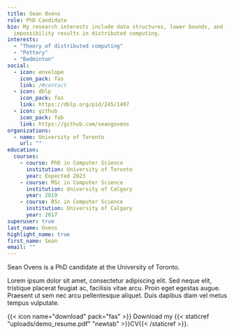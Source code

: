 ```yaml
---
title: Sean Ovens
role: PhD Candidate
bio: My research interests include data structures, lower bounds, and
  impossibility results in distributed computing.
interests:
  - "Theory of distributed computing"
  - "Pottery"
  - "Badminton"
social:
  - icon: envelope
    icon_pack: fas
    link: /#contact
  - icon: dblp
    icon_pack: fas
    link: https://dblp.org/pid/245/1497
  - icon: github
    icon_pack: fab
    link: https://github.com/seangovens
organizations:
  - name: University of Toronto
    url: ""
education:
  courses:
    - course: PhD in Computer Science
      institution: University of Toronto
      year: Expected 2023
    - course: MSc in Computer Science
      institution: University of Calgary
      year: 2019
    - course: BSc in Computer Science
      institution: University of Calgary
      year: 2017
superuser: true
last_name: Ovens
highlight_name: true
first_name: Sean
email: ""
---
```

Sean Ovens is a PhD candidate at the University of Toronto.

Lorem ipsum dolor sit amet, consectetur adipiscing elit. Sed neque elit, tristique placerat feugiat ac, facilisis vitae arcu. Proin eget egestas augue. Praesent ut sem nec arcu pellentesque aliquet. Duis dapibus diam vel metus tempus vulputate.

{{< icon name="download" pack="fas" >}} Download my {{< staticref "uploads/demo_resume.pdf" "newtab" >}}CV{{< /staticref >}}.
